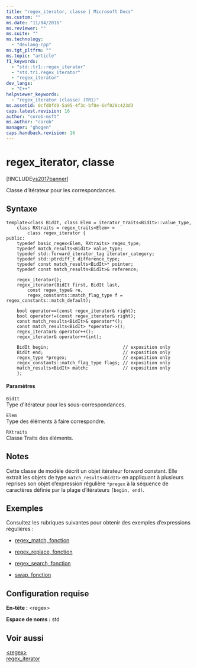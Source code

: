 ```yaml
---
title: "regex_iterator, classe | Microsoft Docs"
ms.custom: ""
ms.date: "11/04/2016"
ms.reviewer: ""
ms.suite: ""
ms.technology: 
  - "devlang-cpp"
ms.tgt_pltfrm: ""
ms.topic: "article"
f1_keywords: 
  - "std::tr1::regex_iterator"
  - "std.tr1.regex_iterator"
  - "regex_iterator"
dev_langs: 
  - "C++"
helpviewer_keywords: 
  - "regex_iterator (classe) (TR1)"
ms.assetid: 0cfd8fd0-5a95-4f3c-bf8e-6ef028c423d3
caps.latest.revision: 16
author: "corob-msft"
ms.author: "corob"
manager: "ghogen"
caps.handback.revision: 16
---
```

# regex_iterator, classe
[!INCLUDE[vs2017banner](../assembler/inline/includes/vs2017banner.md)]

Classe d’itérateur pour les correspondances.  
  
## Syntaxe  
  
```  
template<class BidIt, class Elem = iterator_traits<BidIt>::value_type,  
    class RXtraits = regex_traits<Elem> >  
        class regex_iterator {  
public:  
    typedef basic_regex<Elem, RXtraits> regex_type;  
    typedef match_results<BidIt> value_type;  
    typedef std::forward_iterator_tag iterator_category;  
    typedef std::ptrdiff_t difference_type;  
    typedef const match_results<BidIt>* pointer;  
    typedef const match_results<BidIt>& reference;  
  
    regex_iterator();  
    regex_iterator(BidIt first, BidIt last,  
        const regex_type& re,  
        regex_constants::match_flag_type f = regex_constants::match_default);  
  
    bool operator==(const regex_iterator& right);  
    bool operator!=(const regex_iterator& right);  
    const match_results<BidIt>& operator*();  
    const match_results<BidIt> *operator->();  
    regex_iterator& operator++();  
    regex_iterator& operator++(int);  
  
    BidIt begin;                            // exposition only  
    BidIt end;                              // exposition only  
    regex_type *pregex;                     // exposition only  
    regex_constants::match_flag_type flags; // exposition only  
    match_results<BidIt> match;             // exposition only  
    };  
```  
  
#### Paramètres  
 `BidIt`  
 Type d'itérateur pour les sous\-correspondances.  
  
 `Elem`  
 Type des éléments à faire correspondre.  
  
 `RXtraits`  
 Classe Traits des éléments.  
  
## Notes  
 Cette classe de modèle décrit un objet itérateur forward constant. Elle extrait les objets de type `match_results<BidIt>` en appliquant à plusieurs reprises son objet d’expression régulière `*pregex` à la séquence de caractères définie par la plage d’itérateurs `[begin, end)`.  
  
## Exemples  
 Consultez les rubriques suivantes pour obtenir des exemples d’expressions régulières :  
  
-   [regex\_match, fonction](../Topic/regex_match%20Function.md)  
  
-   [regex\_replace, fonction](../Topic/regex_replace%20Function.md)  
  
-   [regex\_search, fonction](../Topic/regex_search%20Function.md)  
  
-   [swap, fonction](../Topic/swap%20Function%20%3Cregex%3E.md)  
  
## Configuration requise  
 **En\-tête :** \<regex\>  
  
 **Espace de noms :** std  
  
## Voir aussi  
 [\<regex\>](../standard-library/regex.md)   
 [regex\_iterator](../standard-library/regex-iterator-class.md)